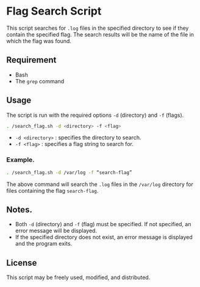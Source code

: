 # Flag Search Script

This script searches for `.log` files in the specified directory to see if they contain the specified flag. The search results will be the name of the file in which the flag was found.

## Requirement
- Bash
- The `grep` command

## Usage

The script is run with the required options `-d` (directory) and `-f` (flags).

```bash
. /search_flag.sh -d <directory> -f <flag>
```

- `-d <directory>` : specifies the directory to search.
- `-f <flag>` : specifies a flag string to search for.

### Example.

```bash
. /search_flag.sh -d /var/log -f “search-flag”
```

The above command will search the `.log` files in the `/var/log` directory for files containing the flag `search-flag`.

## Notes.
- Both `-d` (directory) and `-f` (flag) must be specified. If not specified, an error message will be displayed.
- If the specified directory does not exist, an error message is displayed and the program exits.

## License
This script may be freely used, modified, and distributed.
